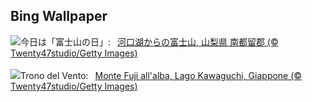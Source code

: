 ## Bing Wallpaper
![](https://www.bing.com/th?id=OHR.MtFujiSunrise_JA-JP0451320828_UHD.jpg&w=1000)今日は「富士山の日」:&nbsp;&ensp;[河口湖からの富士山, 山梨県 南都留郡 (© Twenty47studio/Getty Images)](https://www.bing.com/th?id=OHR.MtFujiSunrise_JA-JP0451320828_UHD.jpg)
<br><br/>
![](https://www.bing.com/th?id=OHR.MtFujiSunrise_IT-IT9440772477_UHD.jpg&w=1000)Trono del Vento:&nbsp;&ensp;[Monte Fuji all'alba, Lago Kawaguchi, Giappone (© Twenty47studio/Getty Images)](https://www.bing.com/th?id=OHR.MtFujiSunrise_IT-IT9440772477_UHD.jpg)
<br><br/>
